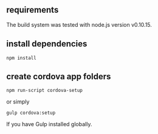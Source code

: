 ## requirements

The build system was tested with node.js version v0.10.15.

## install dependencies

```
npm install
```

## create cordova app folders

```
npm run-script cordova-setup
```

or simply

```
gulp cordova:setup
```

If you have Gulp installed globally.